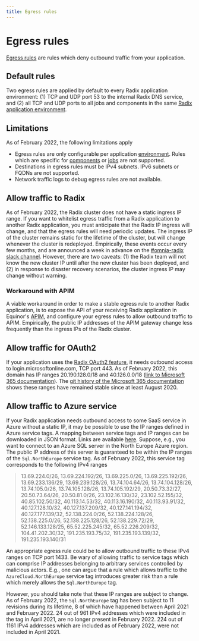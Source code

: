 ```yaml
---
title: Egress rules
---
```


# Egress rules

[Egress rules](../../references/reference-radix-config/#egressrules) are rules which deny outbound traffic from your application. 

## Default rules
Two egress rules are applied by default to every Radix application environment: (1) TCP and UDP port 53 to the internal Radix DNS service, and (2) all TCP and UDP ports to all jobs and components in the same [Radix application environment](../../docs/topic-concepts/#environment).

## Limitations
As of February 2022, the following limitations apply

* Egress rules are only configurable per application [environment](../../docs/topic-concepts/#environment). Rules which are specific for [components](../../docs/topic-concepts/#component) or [jobs](../../docs/topic-concepts/#job) are not supported.
* Destinations in egress rules must be IPv4 subnets. IPv6 subnets or FQDNs are not supported.
* Network traffic logs to debug egress rules are not available.

## Allow traffic to Radix
As of February 2022, the Radix cluster does not have a static ingress IP range. If you want to whitelist egress traffic from a Radix application to another Radix application, you must anticipate that the Radix IP ingress will change, and that the egress rules will need periodic updates. The ingress IP of the cluster remains static for the lifetime of the cluster, but will change whenever the cluster is redeployed. Empirically, these events occur every few months, and are announced a week in advance on the [#omnia-radix slack channel](https://equinor.slack.com/archives/C8U7XGGAJ). However, there are two caveats: (1) the Radix team will not know the new cluster IP until after the new cluster has been deployed, and (2) in response to disaster recovery scenarios, the cluster ingress IP may change without warning.

### Workaround with APIM
A viable workaround in order to make a stable egress rule to another Radix application, is to expose the API of your receiving Radix application in Equinor's [APIM](https://docs.omnia.equinor.com/services/apim/), and configure your egress rules to allow outbound traffic to APIM. Empirically, the public IP addresses of the APIM gateway change less frequently than the ingress IPs of the Radix cluster.

## Allow traffic for OAuth2
If your application uses the [Radix OAuth2 feature](../authentication/#using-the-radix-oauth2-feature), it needs outbound access to login.microsoftonline.com, TCP port 443. As of February 2022, this domain has IP ranges 20.190.128.0/18 and 40.126.0.0/18 ([link to Microsoft 365 documentation](https://docs.microsoft.com/en-us/microsoft-365/enterprise/urls-and-ip-address-ranges?view=o365-worldwide#microsoft-365-common-and-office-online)). The [git history of the Microsoft 365 documentation](https://github.com/MicrosoftDocs/microsoft-365-docs/commit/589c327b139be96eca71128d36109ef7d56c39eb) shows these ranges have remained stable since at least August 2020.

## Allow traffic to Azure service
If your Radix application needs outbound access to some SaaS service in Azure without a static IP, it may be possible to use the IP ranges defined in Azure service tags. A mapping between service tags and IP ranges can be downloaded in JSON format. Links are available [here](https://docs.microsoft.com/en-us/azure/virtual-network/service-tags-overview#discover-service-tags-by-using-downloadable-json-files). Suppose, e.g., you want to connect to an Azure SQL server in the North Europe Azure region. The public IP address of this server is guaranteed to be within the IP ranges of the `Sql.NorthEurope` service tag. As of February 2022, this service tag corresponds to the following IPv4 ranges

> 13.69.224.0/26, 13.69.224.192/26, 13.69.225.0/26, 13.69.225.192/26, 13.69.233.136/29, 13.69.239.128/26, 13.74.104.64/26, 13.74.104.128/26, 13.74.105.0/26, 13.74.105.128/26, 13.74.105.192/29, 20.50.73.32/27, 20.50.73.64/26, 20.50.81.0/26, 23.102.16.130/32, 23.102.52.155/32, 40.85.102.50/32, 40.113.14.53/32, 40.113.16.190/32, 40.113.93.91/32, 40.127.128.10/32, 40.127.137.209/32, 40.127.141.194/32, 40.127.177.139/32, 52.138.224.0/26, 52.138.224.128/26, 52.138.225.0/26, 52.138.225.128/26, 52.138.229.72/29, 52.146.133.128/25, 65.52.225.245/32, 65.52.226.209/32, 104.41.202.30/32, 191.235.193.75/32, 191.235.193.139/32, 191.235.193.140/31

An appropriate egress rule could be to allow outbound traffic to these IPv4 ranges on TCP port 1433. Be wary of allowing traffic to service tags which can comprise IP addresses belonging to arbitrary services controlled by malicious actors. E.g., one can argue that a rule which allows traffic to the `AzureCloud.NorthEurope` service tag introduces greater risk than a rule which merely allows the `Sql.NorthEurope` tag.

However, you should take note that these IP ranges are subject to change. As of February 2022, the `Sql.NorthEurope` tag has been subject to 11 revisions during its lifetime, 8 of which have happened between April 2021 and February 2022. 24 out of 961 IPv4 addresses which were included in the tag in April 2021, are no longer present in February 2022. 224 out of 1161 IPv4 addresses which are included as of February 2022, were not included in April 2021.